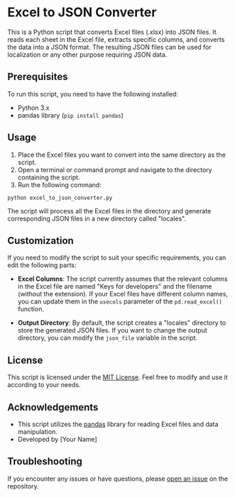 # Excel to JSON Converter

This is a Python script that converts Excel files (.xlsx) into JSON files. It reads each sheet in the Excel file, extracts specific columns, and converts the data into a JSON format. The resulting JSON files can be used for localization or any other purpose requiring JSON data.

## Prerequisites

To run this script, you need to have the following installed:

- Python 3.x
- pandas library (`pip install pandas`)

## Usage

1. Place the Excel files you want to convert into the same directory as the script.
2. Open a terminal or command prompt and navigate to the directory containing the script.
3. Run the following command:

```shell
python excel_to_json_converter.py
```

The script will process all the Excel files in the directory and generate corresponding JSON files in a new directory called "locales".

## Customization

If you need to modify the script to suit your specific requirements, you can edit the following parts:

- **Excel Columns**: The script currently assumes that the relevant columns in the Excel file are named "Keys for developers" and the filename (without the extension). If your Excel files have different column names, you can update them in the `usecols` parameter of the `pd.read_excel()` function.

- **Output Directory**: By default, the script creates a "locales" directory to store the generated JSON files. If you want to change the output directory, you can modify the `json_file` variable in the script.

## License

This script is licensed under the [MIT License](https://opensource.org/licenses/MIT). Feel free to modify and use it according to your needs.

## Acknowledgements

- This script utilizes the [pandas](https://pandas.pydata.org/) library for reading Excel files and data manipulation.
- Developed by [Your Name]

## Troubleshooting

If you encounter any issues or have questions, please [open an issue](https://github.com/your-repository-url/issues) on the repository.
